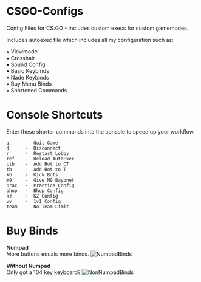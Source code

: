 # CSGO-Configs
Config Files for CS:GO - Includes custom execs for custom gamemodes.

Includes autoexec file which includes all my configuration such as:

  • Viewmodel          
  • Crosshair          
  • Sound Config       
  • Basic Keybinds     
  • Nade Keybinds      
  • Buy Menu Binds    
  • Shortened Commands

# Console Shortcuts
Enter these shorter commands into the console to speed up your workflow.
```
q      -  Quit Game
d      -  Disconnect
r      -  Restart Lobby
ref    -  Reload AutoExec
ctb    -  Add Bot to CT
tb     -  Add Bot to T
kb     -  Kick Bots
m9     -  Give M9 Bayonet
prac   -  Practice Config
bhop   -  Bhop Config
kz     -  KZ Config
vv     -  1v1 Config
team   -  No Team Limit
```
  
# Buy Binds
**Numpad**<br/>
More buttons equals more binds.
![NumpadBinds](https://raw.githubusercontent.com/PINPAL/CSGO-Autoexec/master/readme/BuyBinds.png)

**Without Numpad**<br/>
Only got a 104 key keyboard? 
![NonNumpadBinds](https://raw.githubusercontent.com/PINPAL/CSGO-Autoexec/master/readme/BuyBindsNoNum.png)
